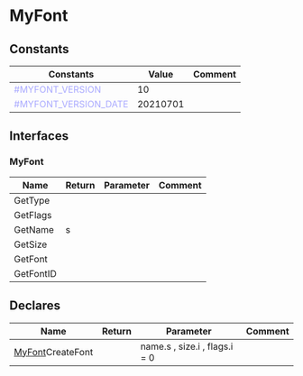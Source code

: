 
# MyFont

## Constants

|Constants|Value|Comment|
| --- | --- | --- |
|<span style="color:#AAAAFF">\#MYFONT\_VERSION</span>| 10||
|<span style="color:#AAAAFF">\#MYFONT\_VERSION\_DATE</span>| 20210701||


## Interfaces


### MyFont
|Name|Return|Parameter|Comment|
| --- | --- | --- | --- |
|GetType||||
|GetFlags||||
|GetName|s|||
|GetSize||||
|GetFont||||
|GetFontID||||


## Declares

|Name|Return|Parameter|Comment|
| --- | --- | --- | --- |
|[MyFont](#MyFont)CreateFont||name.s , size.i , flags.i = 0||


